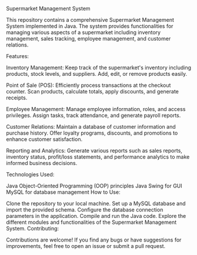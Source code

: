 Supermarket Management System

This repository contains a comprehensive Supermarket Management System implemented in Java. The system provides functionalities for managing various aspects of a supermarket including inventory management, sales tracking, employee management, and customer relations.

Features:

Inventory Management: Keep track of the supermarket's inventory including products, stock levels, and suppliers. Add, edit, or remove products easily.

Point of Sale (POS): Efficiently process transactions at the checkout counter. Scan products, calculate totals, apply discounts, and generate receipts.

Employee Management: Manage employee information, roles, and access privileges. Assign tasks, track attendance, and generate payroll reports.

Customer Relations: Maintain a database of customer information and purchase history. Offer loyalty programs, discounts, and promotions to enhance customer satisfaction.

Reporting and Analytics: Generate various reports such as sales reports, inventory status, profit/loss statements, and performance analytics to make informed business decisions.

Technologies Used:

Java
Object-Oriented Programming (OOP) principles
Java Swing for GUI
MySQL for database management
How to Use:

Clone the repository to your local machine.
Set up a MySQL database and import the provided schema.
Configure the database connection parameters in the application.
Compile and run the Java code.
Explore the different modules and functionalities of the Supermarket Management System.
Contributing:

Contributions are welcome! If you find any bugs or have suggestions for improvements, feel free to open an issue or submit a pull request.

